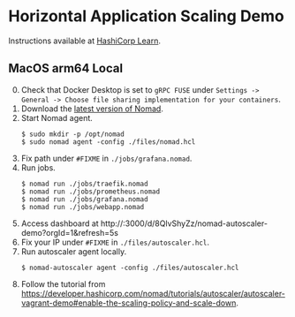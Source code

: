 # Horizontal Application Scaling Demo

Instructions available at [HashiCorp Learn][learn_horizontal_app_scaling].

## MacOS arm64 Local

0. Check that Docker Desktop is set to `gRPC FUSE` under `Settings -> General -> Choose file sharing implementation for your containers`.
1. Download the [latest version of Nomad](https://releases.hashicorp.com/nomad/1.5.3/nomad_1.5.3_darwin_arm64.zip).
2. Start Nomad agent.
    ```shell-session
    $ sudo mkdir -p /opt/nomad
    $ sudo nomad agent -config ./files/nomad.hcl
    ```
3. Fix path under `#FIXME` in `./jobs/grafana.nomad`.
4. Run jobs.
    ```shell-session
    $ nomad run ./jobs/traefik.nomad
    $ nomad run ./jobs/prometheus.nomad
    $ nomad run ./jobs/grafana.nomad
    $ nomad run ./jobs/webapp.nomad
    ```
5. Access dashboard at http://<YOUR IP>:3000/d/8QlvShyZz/nomad-autoscaler-demo?orgId=1&refresh=5s
6. Fix your IP under `#FIXME` in `./files/autoscaler.hcl`.
7. Run autoscaler agent locally.
    ```shell-session
    $ nomad-autoscaler agent -config ./files/autoscaler.hcl
    ```
8. Follow the tutorial from
   https://developer.hashicorp.com/nomad/tutorials/autoscaler/autoscaler-vagrant-demo#enable-the-scaling-policy-and-scale-down.

[learn_horizontal_app_scaling]: https://learn.hashicorp.com/tutorials/nomad/autoscaler-vagrant-demo?in=nomad/autoscaler

